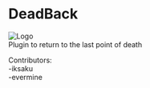 # DeadBack
<img src='http://www.subeimagenes.com/thumb/logo-1203050.png' alt='Logo' border='0'>
<br>
Plugin to return to the last point of death

Contributors:
<br>
-iksaku
<br>
-evermine
